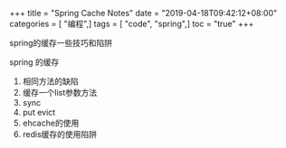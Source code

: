 +++
title = "Spring Cache Notes"
date = "2019-04-18T09:42:12+08:00"
categories = [ "编程",]
tags = [ "code", "spring",]
toc = "true"
+++

spring的缓存一些技巧和陷阱
<!--more-->
spring 的缓存

1. 相同方法的缺陷
2. 缓存一个list参数方法
3. sync
4. put evict
5. ehcache的使用 
6. redis缓存的使用陷阱